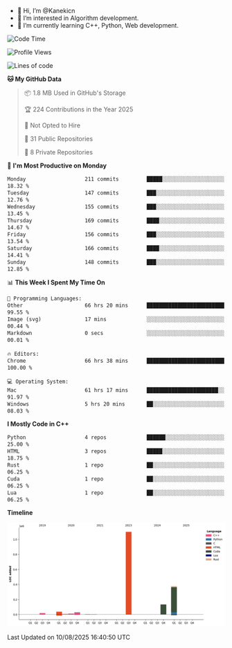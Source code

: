 - 👋 Hi, I’m @Kanekicn
- 👀 I’m interested in Algorithm development.
- 🌱 I’m currently learning C++, Python, Web development.

<!---
cotecsz/cotecsz is a ✨ special ✨ repository because its `README.md` (this file) appears on your GitHub profile.
You can click the Preview link to take a look at your changes.
--->

<!--START_SECTION:waka-->
![Code Time](http://img.shields.io/badge/Code%20Time-4%2C175%20hrs%2022%20mins-blue)

![Profile Views](http://img.shields.io/badge/Profile%20Views-0-blue)

![Lines of code](https://img.shields.io/badge/From%20Hello%20World%20I%27ve%20Written-1.7%20million%20lines%20of%20code-blue)

**🐱 My GitHub Data** 

> 📦 1.8 MB Used in GitHub's Storage 
 > 
> 🏆 224 Contributions in the Year 2025
 > 
> 🚫 Not Opted to Hire
 > 
> 📜 31 Public Repositories 
 > 
> 🔑 8 Private Repositories 
 > 
📅 **I'm Most Productive on Monday** 

```text
Monday                   211 commits         █████░░░░░░░░░░░░░░░░░░░░   18.32 % 
Tuesday                  147 commits         ███░░░░░░░░░░░░░░░░░░░░░░   12.76 % 
Wednesday                155 commits         ███░░░░░░░░░░░░░░░░░░░░░░   13.45 % 
Thursday                 169 commits         ████░░░░░░░░░░░░░░░░░░░░░   14.67 % 
Friday                   156 commits         ███░░░░░░░░░░░░░░░░░░░░░░   13.54 % 
Saturday                 166 commits         ████░░░░░░░░░░░░░░░░░░░░░   14.41 % 
Sunday                   148 commits         ███░░░░░░░░░░░░░░░░░░░░░░   12.85 % 
```


📊 **This Week I Spent My Time On** 

```text
💬 Programming Languages: 
Other                    66 hrs 20 mins      █████████████████████████   99.55 % 
Image (svg)              17 mins             ░░░░░░░░░░░░░░░░░░░░░░░░░   00.44 % 
Markdown                 0 secs              ░░░░░░░░░░░░░░░░░░░░░░░░░   00.01 % 

🔥 Editors: 
Chrome                   66 hrs 38 mins      █████████████████████████   100.00 % 

💻 Operating System: 
Mac                      61 hrs 17 mins      ███████████████████████░░   91.97 % 
Windows                  5 hrs 20 mins       ██░░░░░░░░░░░░░░░░░░░░░░░   08.03 % 
```

**I Mostly Code in C++** 

```text
Python                   4 repos             ██████░░░░░░░░░░░░░░░░░░░   25.00 % 
HTML                     3 repos             █████░░░░░░░░░░░░░░░░░░░░   18.75 % 
Rust                     1 repo              ██░░░░░░░░░░░░░░░░░░░░░░░   06.25 % 
Cuda                     1 repo              ██░░░░░░░░░░░░░░░░░░░░░░░   06.25 % 
Lua                      1 repo              ██░░░░░░░░░░░░░░░░░░░░░░░   06.25 % 
```



**Timeline**

![Lines of Code chart](https://raw.githubusercontent.com/Kanekicn/Kanekicn/master/assets/bar_graph.png)


 Last Updated on 10/08/2025 16:40:50 UTC
<!--END_SECTION:waka-->
